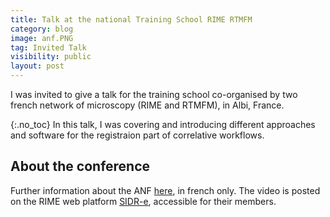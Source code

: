 ```yaml
---
title: Talk at the national Training School RIME RTMFM
category: blog
image: anf.PNG
tag: Invited Talk
visibility: public
layout: post
---
```


I was invited to give a talk for the training school co-organised by two french network of microscopy (RIME and RTMFM), in Albi, France.


{:.no_toc}
 In this talk, I was covering and introducing different approaches and software for the registraion part of correlative workflows.

## About the conference
Further information about the ANF [here](http://rccm.cnrs.fr/spip.php?article809), in french only. The video is posted on the RIME web platform [SIDR-e](http://sidre.cnrs.fr/), accessible for their members.